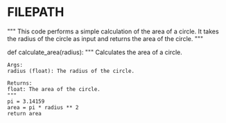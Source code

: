# FILEPATH

"""
This code performs a simple calculation of the area of a circle.
It takes the radius of the circle as input and returns the area of the circle.
"""

def calculate_area(radius):
    """
    Calculates the area of a circle.

    Args:
    radius (float): The radius of the circle.

    Returns:
    float: The area of the circle.
    """
    pi = 3.14159
    area = pi * radius ** 2
    return area
